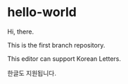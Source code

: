 # hello-world

Hi, there.

This is the first branch repository.

This  editor can support Korean Letters.

한글도 지원됩니다.





